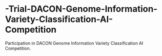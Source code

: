 # -Trial-DACON-Genome-Information-Variety-Classification-AI-Competition
Participation in DACON Genome Information Variety Classification AI Competition.
